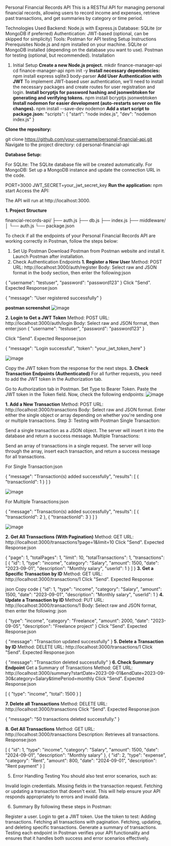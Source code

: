 Personal Financial Records API
This is a RESTful API for managing personal financial records, allowing users to record income and expenses, retrieve past transactions, and get summaries by category or time period.

Technologies Used
Backend: Node.js with Express.js
Database: SQLite (or MongoDB if preferred)
Authentication: JWT-based (optional, can be skipped for simplicity)
Tools: Postman for API testing
Setup Instructions
Prerequisites
Node.js and npm installed on your machine.
SQLite or MongoDB installed (depending on the database you want to use).
Postman for testing (optional, but recommended).
Installation

1. Initial Setup
**Create a new Node.js project.**
    mkdir finance-manager-api
    cd finance-manager-api
    npm init -y
**Install necessary dependencies:**
  npm install express sqlite3 body-parser
**Add User Authentication with JWT**
  To implement JWT-based user authentication, we'll need to install the necessary packages and create routes for user registration and login.
**Install bcryptjs for password hashing and jsonwebtoken for generating and verifying tokens.**
  npm install bcryptjs jsonwebtoken
**Install nodemon for easier development (auto-restarts server on file changes).**
  npm install --save-dev nodemon
**Add a start script to package.json:**
"scripts": {
  "start": "node index.js",
  "dev": "nodemon index.js"
}

**Clone the repository:**

git clone https://github.com/your-username/personal-financial-api.git
Navigate to the project directory:
cd personal-financial-api

**Database Setup:**

For SQLite: The SQLite database file will be created automatically.
For MongoDB: Set up a MongoDB instance and update the connection URL in the code.

PORT=3000
JWT_SECRET=your_jwt_secret_key
**Run the application:**
  npm start
Access the API:

The API will run at http://localhost:3000.


**1. Project Structure**


financial-records-api/
├── auth.js
├── db.js
├── index.js
├── middleware/
│   └── auth.js
└── package.json


To check if all the endpoints of your Personal Financial Records API are working correctly in Postman, follow the steps below:

1. Set Up Postman
Download Postman from Postman website and install it.
Launch Postman after installation.
2. Check Authentication Endpoints
**1. Register a New User**
Method: POST
URL: http://localhost:3000/auth/register
Body: Select raw and JSON format in the body section, then enter the following:json

{
  "username": "testuser",
  "password": "password123"
}
Click "Send".
Expected Response:json

{
  "message": "User registered successfully"
}

**postman screenshot**
![image](https://github.com/user-attachments/assets/cf3ddd84-cb80-4aab-8500-0104cfbf0791)


**2. Login to Get a JWT Token**
Method: POST
URL: http://localhost:3000/auth/login
Body: Select raw and JSON format, then enter:json
{
  "username": "testuser",
  "password": "password123"
}

Click "Send".
Expected Response:json


{
  "message": "Login successful",
  "token": "your_jwt_token_here"
}

![image](https://github.com/user-attachments/assets/cdbf2ec5-576f-4f2d-9d19-7ea6fe7c3714)

Copy the JWT token from the response for the next steps.
**3. Check Transaction Endpoints (Authenticated)**
For all further requests, you need to add the JWT token in the Authorization tab.

Go to Authorization tab in Postman.
Set Type to Bearer Token.
Paste the JWT token in the Token field.
Now, check the following endpoints:
![image](https://github.com/user-attachments/assets/f143afb0-542c-4585-8c41-56883dfc31d0)

**1. Add a New Transaction**
Method: POST
URL: http://localhost:3000/transactions
Body: Select raw and JSON format. Enter either the single object or array depending on whether you're sending one or multiple transactions.
Step 3: Testing with Postman
Single Transaction:

Send a single transaction as a JSON object.
The server will insert it into the database and return a success message.
Multiple Transactions:

Send an array of transactions in a single request.
The server will loop through the array, insert each transaction, and return a success message for all transactions.

For Single Transaction:json

{
  "message": "Transaction(s) added successfully",
  "results": [
    { "transactionId": 1 }
  ]
}


![image](https://github.com/user-attachments/assets/75b30672-ac8d-430a-8997-dc99e9e55e1e)

For Multiple Transactions:json

{
  "message": "Transaction(s) added successfully",
  "results": [
    { "transactionId": 2 },
    { "transactionId": 3 }
  ]
}

![image](https://github.com/user-attachments/assets/42d0020d-28c7-44e7-bcdb-3e99b1cd0747)


**2. Get All Transactions (With Pagination)**
Method: GET
URL: http://localhost:3000/transactions?page=1&limit=10
Click "Send".
Expected Response:json

{
  "page": 1,
  "totalPages": 1,
  "limit": 10,
  "totalTransactions": 1,
  "transactions": [
    {
      "id": 1,
      "type": "income",
      "category": "Salary",
      "amount": 1500,
      "date": "2023-09-01",
      "description": "Monthly salary",
      "userId": 1
    }
  ]
}
**3. Get a Specific Transaction by ID**
Method: GET
URL: http://localhost:3000/transactions/1
Click "Send".
Expected Response:

json
Copy code
{
  "id": 1,
  "type": "income",
  "category": "Salary",
  "amount": 1500,
  "date": "2023-09-01",
  "description": "Monthly salary",
  "userId": 1
}
**4. Update a Transaction by ID**
Method: PUT
URL: http://localhost:3000/transactions/1
Body: Select raw and JSON format, then enter the following:
json

{
  "type": "income",
  "category": "Freelance",
  "amount": 2000,
  "date": "2023-09-05",
  "description": "Freelance project"
}
Click "Send".
Expected Response:json

{
  "message": "Transaction updated successfully"
}
**5. Delete a Transaction by ID**
Method: DELETE
URL: http://localhost:3000/transactions/1
Click "Send".
Expected Response:json

{
  "message": "Transaction deleted successfully"
}
**6. Check Summary Endpoint**
Get a Summary of Transactions
Method: GET
URL: http://localhost:3000/summary?startDate=2023-09-01&endDate=2023-09-30&category=Salary&timePeriod=monthly
Click "Send".
Expected Response:json

[
  {
    "type": "income",
    "total": 1500
  }
]


**7. Delete all Transactions**
Method: DELETE
URL: http://localhost:3000/transactions
Click "Send".
Expected Response:json

{
  "message": "50 transactions deleted successfully."
}

**8. Get All Transactions**
Method: GET 
URL: http://localhost:3000/transactions
Description: Retrieves all transactions.
Response:json

[
  {
    "id": 1,
    "type": "income",
    "category": "Salary",
    "amount": 1500,
    "date": "2024-09-01",
    "description": "Monthly salary"
  },
  {
    "id": 2,
    "type": "expense",
    "category": "Rent",
    "amount": 800,
    "date": "2024-09-01",
    "description": "Rent payment"
  }
]

5. Error Handling Testing
You should also test error scenarios, such as:

Invalid login credentials.
Missing fields in the transaction request.
Fetching or updating a transaction that doesn't exist.
This will help ensure your API responds appropriately to errors and invalid data.

6. Summary
By following these steps in Postman:

Register a user.
Login to get a JWT token.
Use the token to test:
Adding transactions.
Fetching all transactions with pagination.
Fetching, updating, and deleting specific transactions.
Generate a summary of transactions.
Testing each endpoint in Postman verifies your API functionality and ensures that it handles both success and error scenarios effectively.
